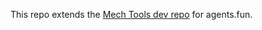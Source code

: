 This repo extends the [Mech Tools dev repo](https://github.com/valory-xyz/mech-tools-dev) for agents.fun.
